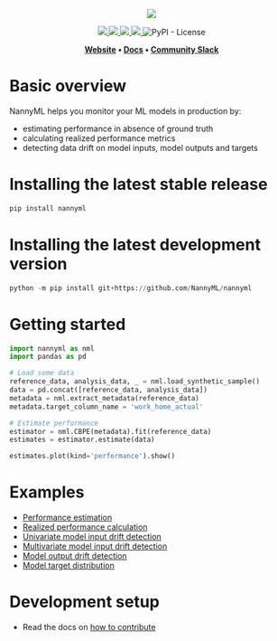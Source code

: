 <p align="center">
    <img src="https://assets.website-files.com/6099466e98d9381b3f745b9a/60994ab2b5bd890780db9c84_NannyML%20logo%20horizontal%20typfont.png">
</p>
<p align="center">
    <a href="https://pypi.org/project/nannyml/">
        <img src="https://img.shields.io/pypi/v/nannyml.svg">
    </a>
    <a href="https://pypi.org/project/nannyml/">
        <img src="https://img.shields.io/pypi/pyversions/nannyml.svg">
    </a>
    <a href="https://github.com/nannyml/nannyml/actions/workflows/dev.yml">
        <img src="https://github.com/NannyML/nannyml/actions/workflows/dev.yml/badge.svg">
    </a>
    <a href="https://codecov.io/gh/NannyML/nannyml">
        <img src="https://codecov.io/gh/NannyML/nannyml/branch/main/graph/badge.svg?token=OGpF5gVzfR">
    </a>
    <img alt="PyPI - License" src="https://img.shields.io/pypi/l/nannyml?color=green">
</p>

<p align="center">
    <strong>
        <a href="https://nannyml.com/">Website</a>
        •
        <a href="https://docs.nannyml.com">Docs</a>
        •
        <a href="https://nannymlbeta.slack.com">Community Slack</a>
    </strong>
</p>

# Basic overview

NannyML helps you monitor your ML models in production by:

* estimating performance in absence of ground truth
* calculating realized performance metrics
* detecting data drift on model inputs, model outputs and targets

# Installing the latest stable release

```python
pip install nannyml
```


# Installing the latest development version

```python
python -m pip install git+https://github.com/NannyML/nannyml
```


# Getting started

```python
import nannyml as nml
import pandas as pd

# Load some data
reference_data, analysis_data, _ = nml.load_synthetic_sample()
data = pd.concat([reference_data, analysis_data])
metadata = nml.extract_metadata(reference_data)
metadata.target_column_name = 'work_home_actual'

# Estimate performance
estimator = nml.CBPE(metadata).fit(reference_data)
estimates = estimator.estimate(data)

estimates.plot(kind='performance').show()
```

# Examples

* [Performance estimation](<https://docs.nannyml.com/latest/guides/performance_estimation.html>)
* [Realized performance calculation](https://docs.nannyml.com/latest/guides/performance_calculation.html)
* [Univariate model input drift detection](https://docs.nannyml.com/latest/guides/data_drift.html#univariate-drift-detection)
* [Multivariate model input drift detection](https://docs.nannyml.com/latest/guides/data_drift.html#multivariate-drift-detection)
* [Model output drift detection](https://docs.nannyml.com/latest/guides/data_drift.html#drift-detection-for-model-outputs)
* [Model target distribution](https://docs.nannyml.com/latest/guides/data_drift.html#drift-detection-for-model-targets)

# Development setup

* Read the docs on [how to contribute](CONTRIBUTING.md)

